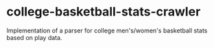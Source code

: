 # college-basketball-stats-crawler
Implementation of a parser for college men's/women's basketball stats based on play data.
